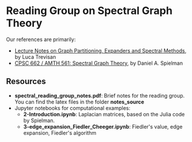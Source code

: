 # Reading Group on Spectral Graph Theory

Our references are primarily:

- [Lecture Notes on Graph Partitioning, Expanders and Spectral Methods](https://people.eecs.berkeley.edu/~luca/books/expanders-2016.pdf), by  Luca Trevisan
- [CPSC 662 / AMTH 561: Spectral Graph Theory](http://www.cs.yale.edu/homes/spielman/561/561schedule.html), by Daniel A. Spielman



## Resources

- **spectral_reading_group_notes.pdf**: Brief notes for the reading group. You can find the latex files in the folder **notes_source**
- Jupyter notebooks for computational examples:
  - **2-Introduction.ipynb**: Laplacian matrices, based on the Julia code by Spielman.
  - **3-edge_expansion_Fiedler_Cheeger.ipynb**: Fiedler's value, edge expansion, Fiedler's algorithm

